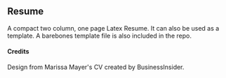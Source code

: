 ## Resume

A compact two column, one page Latex Resume. It can also be used as a template. A barebones template file is also included in the repo.

#### Credits

Design from Marissa Mayer's CV created by BusinessInsider.
